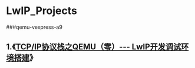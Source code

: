 # LwIP_Projects

###qemu-vexpress-a9



## 1.《[TCP/IP协议栈之QEMU（零）--- LwIP开发调试环境搭建](<https://blog.csdn.net/m0_37621078/article/details/103190694>)》

